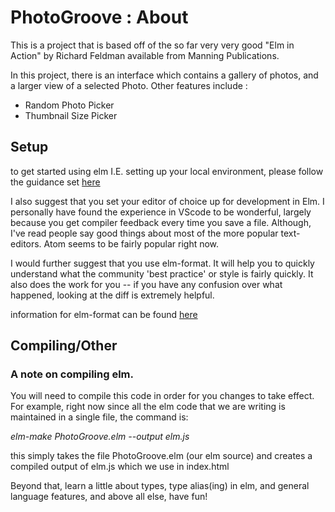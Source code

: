 PhotoGroove : About
===================

This is a project that is based off of the so far very very good "Elm in Action" by Richard Feldman available from Manning Publications.

In this project, there is an interface which contains a gallery of photos, and a larger view of a selected Photo.  Other features include : 
* Random Photo Picker
* Thumbnail Size Picker

Setup
-----

to get started using elm I.E. setting up your local environment, please follow the guidance set [here](http://guide.elm-lang.org/get_started.html "Get Started with Elm")

I also suggest that you set your editor of choice up for development in Elm.  I personally have found the experience in VScode to be
wonderful, largely because you get compiler feedback every time you save a file.  Although, I've read people say good things about most of the
more popular text-editors.  Atom seems to be fairly popular right now. 

I would further suggest that you use elm-format.  It will 
help you to quickly understand what the community 'best practice' or style is fairly quickly.  It also does the work for you -- if you have any
confusion over what happened, looking at the diff is extremely helpful. 

information for elm-format can be found [here](https://github.com/avh4/elm-format#installation "elm-format")

Compiling/Other
---------------

### A note on compiling elm. 

You will need to compile this code in order for you changes to take effect.  For example, right now since all the elm code that we are writing is 
maintained in a single file, the command is:

_elm-make PhotoGroove.elm --output elm.js_

this simply takes the file PhotoGroove.elm (our elm source) and creates a compiled output of elm.js which we use in index.html

Beyond that, learn a little about types, type alias(ing) in elm, and general language features, and above all else, have fun!  